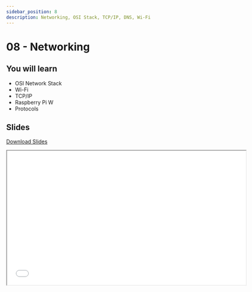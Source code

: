 ```yaml
---
sidebar_position: 8
description: Networking, OSI Stack, TCP/IP, DNS, Wi-Fi
---
```


# 08 - Networking

## You will learn

- OSI Network Stack
- Wi-Fi
- TCP/IP
- Raspberry Pi W
- Protocols

## Slides

[Download Slides](/slides/acs_cc/08/pm_cc-08.pdf)

<iframe src="/slides/acs_cc/08" width="640" height="360"></iframe>
